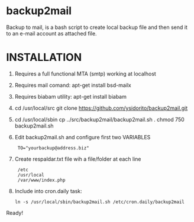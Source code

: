 backup2mail
===========

Backup to mail, is a bash script to create local backup file and then send it to 
an e-mail account as attached file.

INSTALLATION
============

1. Requires a full functional MTA (smtp) working at localhost

2. Requires mail comand:  apt-get install bsd-mailx

3. Requires biabam utility:   apt-get install biabam

4. cd /usr/local/src
   git clone https://github.com/ysidorito/backup2mail.git

5. cd /usr/local/sbin
   cp ../src/backup2mail/backup2mail.sh .
   chmod 750 backup2mail.sh

6. Edit backup2mail.sh and configure first two VARIABLES

        TO="yourbackup@address.biz"

7. Create respaldar.txt file wih a file/folder at each line

        /etc
        /usr/local
        /var/www/index.php

8. Include into cron.daily task:

       ln -s /usr/local/sbin/backup2mail.sh /etc/cron.daily/backup2mail

Ready!

